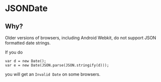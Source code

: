 # JSONDate

## Why? 

Older versions of browsers, including Android Webkit, do not support JSON formatted date strings.

If you do

    var d = new Date();
    var e = new Date(JSON.parse(JSON.stringify(d)));

you will get an `Invalid Date` on some browsers.


